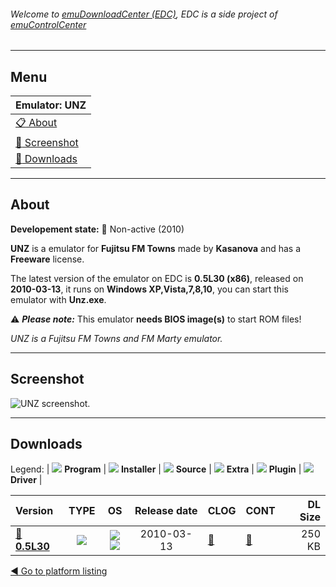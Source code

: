 ###### Welcome to [emuDownloadCenter (EDC)](https://github.com/PhoenixInteractiveNL/emuDownloadCenter/wiki/), EDC is a side project of [emuControlCenter](https://github.com/PhoenixInteractiveNL/emuControlCenter/wiki/)
***
## Menu
| **Emulator: UNZ** |
|:---------|
| [:clipboard: About](#about) |
| [:sunrise: Screenshot](#screenshot) |
| [:floppy_disk: Downloads](#downloads) |
***
## About
**Developement state:** :red_circle: Non-active (2010)

**UNZ** is a emulator for **Fujitsu FM Towns** made by **Kasanova** and has a **Freeware** license.

The latest version of the emulator on EDC is **0.5L30 (x86)**, released on **2010-03-13**, it runs on **Windows XP,Vista,7,8,10**, you can start this emulator with **Unz.exe**.

:warning: _**Please note:**_ This emulator **needs BIOS image(s)** to start ROM files!

_UNZ is a Fujitsu FM Towns and FM Marty emulator._
***
## Screenshot
![](https://raw.githubusercontent.com/PhoenixInteractiveNL/emuDownloadCenter/master/hooks/unz/emulator_screen_01.jpg "UNZ screenshot.")
***
## Downloads
Legend:
| ![](https://raw.githubusercontent.com/wiki/PhoenixInteractiveNL/emuDownloadCenter/images_misc/icon_program_24.png) **Program** | 
![](https://raw.githubusercontent.com/wiki/PhoenixInteractiveNL/emuDownloadCenter/images_misc/icon_installer_24.png) **Installer** | 
![](https://raw.githubusercontent.com/wiki/PhoenixInteractiveNL/emuDownloadCenter/images_misc/icon_source_code_24.png) **Source** | 
![](https://raw.githubusercontent.com/wiki/PhoenixInteractiveNL/emuDownloadCenter/images_misc/icon_extra_24.png) **Extra** | 
![](https://raw.githubusercontent.com/wiki/PhoenixInteractiveNL/emuDownloadCenter/images_misc/icon_plugin_24.png) **Plugin** | 
![](https://raw.githubusercontent.com/wiki/PhoenixInteractiveNL/emuDownloadCenter/images_misc/icon_driver_24.png) **Driver** | 
 
| Version  | TYPE | OS | Release date  | CLOG | CONT | DL Size  |
|:---------|:----:|:--:|:-------------:|:-----|:-----|---------:|
| [:floppy_disk: **0.5L30**](https://github.com/PhoenixInteractiveNL/edc-repo0006/raw/master/unz/0.5L30.7z) | ![](https://raw.githubusercontent.com/wiki/PhoenixInteractiveNL/emuDownloadCenter/images_misc/icon_program_24.png) | ![](https://raw.githubusercontent.com/wiki/PhoenixInteractiveNL/emuDownloadCenter/images_misc/logo_windows_24.png)![](https://raw.githubusercontent.com/wiki/PhoenixInteractiveNL/emuDownloadCenter/images_misc/icon_32-bit_24.png) | 2010-03-13 | [:page_facing_up:](https://github.com/PhoenixInteractiveNL/edc-repo0006/blob/master/unz/0.5L30_changelog.txt) | [:mag_right:](https://github.com/PhoenixInteractiveNL/edc-repo0006/blob/master/unz/0.5L30_contents.txt) | 250 KB |

[:arrow_backward: Go to platform listing](https://github.com/PhoenixInteractiveNL/emuDownloadCenter/wiki/EDC-Platform-List)
